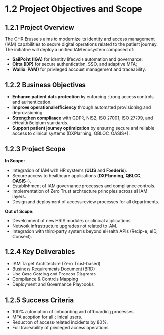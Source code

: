 # 1.2 Project Objectives and Scope

## 1.2.1 Project Overview
The CHR Brussels aims to modernize its identity and access management (IAM) capabilities to secure digital operations related to the patient journey.  
The initiative will deploy a unified IAM ecosystem composed of:
- **SailPoint (IGA)** for identity lifecycle automation and governance;
- **Okta (IDP)** for secure authentication, SSO, and adaptive MFA;
- **Wallix (PAM)** for privileged account management and traceability.

## 1.2.2 Business Objectives
- **Enhance patient data protection** by enforcing strong access controls and authentication.
- **Improve operational efficiency** through automated provisioning and deprovisioning.
- **Strengthen compliance** with GDPR, NIS2, ISO 27001, ISO 27799, and eHealth Belgium standards.
- **Support patient journey optimization** by ensuring secure and reliable access to clinical systems (DXPlanning, QBLOC, OASIS+).

## 1.2.3 Project Scope
**In Scope:**
- Integration of IAM with HR systems (**ULIS** and **Foederis**).
- Secure access to healthcare applications (**DXPlanning**, **QBLOC**, **OASIS+**).
- Establishment of IAM governance processes and compliance controls.
- Implementation of Zero Trust architecture principles across all IAM layers.
- Design and deployment of access review processes for all departments.

**Out of Scope:**
- Development of new HRIS modules or clinical applications.
- Network infrastructure upgrades not related to IAM.
- Integration with third-party systems beyond eHealth APIs (Recip-e, eID, Consent).

## 1.2.4 Key Deliverables
- IAM Target Architecture (Zero Trust-based)
- Business Requirements Document (BRD)
- Use Case Catalog and Process Diagrams
- Compliance & Controls Mapping
- Deployment and Governance Playbooks

## 1.2.5 Success Criteria
- 100% automation of onboarding and offboarding processes.
- MFA adoption for all clinical users.
- Reduction of access-related incidents by 80%.
- Full traceability of privileged access operations.

